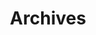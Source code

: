 ---
title: "Archives"
layout: "archives"
slug: "archives"

menu:
    main:
        weight: 98
        params: 
            icon: archives

---